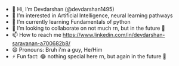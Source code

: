 - 👋 Hi, I’m Devdarshan (@devdarshan1495)
- 👀 I’m interested in Artificial Intelligence, neural learning pathways
- 🌱 I’m currently learning Fundamentals of python
- 💞️ I’m looking to collaborate on not much rn, but in the future 👀
- 📫 How to reach me https://www.linkedin.com/in/devdarshan-saravanan-a700682b8/
- 😄 Pronouns: Bruh i'm a guy, He/Him
- ⚡ Fun fact: 😂 nothing special here rn, but again in the future 👀

<!---
devdarshan1495/devdarshan1495 is a ✨ special ✨ repository because its `README.md` (this file) appears on your GitHub profile.
You can click the Preview link to take a look at your changes.
--->
